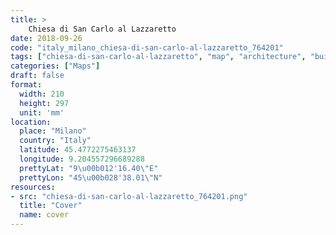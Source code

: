 ```yaml
---
title: > 
    Chiesa di San Carlo al Lazzaretto
date: 2018-09-26
code: "italy_milano_chiesa-di-san-carlo-al-lazzaretto_764201"
tags: ["chiesa-di-san-carlo-al-lazzaretto", "map", "architecture", "buildings", "Milano", "Italy"]
categories: ["Maps"]
draft: false
format:
  width: 210
  height: 297
  unit: 'mm'
location:
  place: "Milano"
  country: "Italy"
  latitude: 45.4772275463137
  longitude: 9.204557296689288
  prettyLat: "9\u00b012'16.40\"E"
  prettyLon: "45\u00b028'38.01\"N"
resources:
- src: "chiesa-di-san-carlo-al-lazzaretto_764201.png"
  title: "Cover"
  name: cover
---
```

